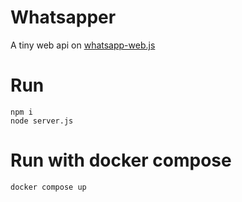 # Whatsapper

A tiny web api on [whatsapp-web.js](https://github.com/pedroslopez/whatsapp-web.js)

# Run

```
npm i
node server.js
```

# Run with docker compose

`docker compose up`
